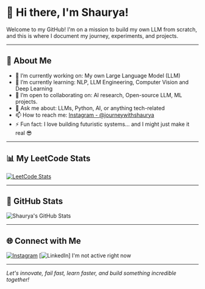 # 👋 Hi there, I'm Shaurya!

Welcome to my GitHub! I'm on a mission to build my own LLM from scratch, and this is where I document my journey, experiments, and projects.

---

## 🚀 About Me

- 🔭 I’m currently working on: My own Large Language Model (LLM)
- 🌱 I’m currently learning: NLP, LLM Engineering, Computer Vision and Deep Learning
- 🤝 I’m open to collaborating on: AI research, Open-source LLM, ML projects.
- 💬 Ask me about: LLMs, Python, AI, or anything tech-related
- 📫 How to reach me: [Instagram - @journeywithshaurya](https://instagram.com/journeywithshaurya)
- ⚡ Fun fact: I love building futuristic systems... and I might just make it real 😎

---

## 📊 My LeetCode Stats

[![LeetCode Stats](https://leetcard.jacoblin.cool/SHAURYASSAJAL?ext=heatmap)](https://leetcode.com/SHAURYASSAJAL)

---

## 🧠 GitHub Stats

![Shaurya's GitHub Stats](https://github-readme-stats.vercel.app/api?username=shauryassajal&show_icons=true&theme=tokyonight)

---

## 🌐 Connect with Me

[![Instagram](https://img.shields.io/badge/Instagram-%23E4405F.svg?&style=for-the-badge&logo=instagram&logoColor=white)](https://instagram.com/journeywithshaurya)
[![LinkedIn](https://img.shields.io/badge/LinkedIn-%230077B5.svg?&style=for-the-badge&logo=linkedin&logoColor=white)] I'm not active right now

---

*Let's innovate, fail fast, learn faster, and build something incredible together!*
